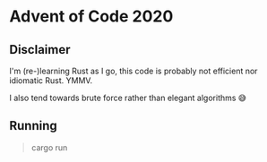 # Advent of Code 2020

## Disclaimer

I'm (re-)learning Rust as I go, this code is probably not efficient nor idiomatic Rust. YMMV.

I also tend towards brute force rather than elegant algorithms 😅

## Running

> cargo run